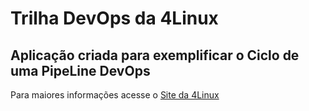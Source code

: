 # Trilha DevOps da 4Linux

<!-- Altere a Flag abaixo com sua URL do seu usuário do Github -->
<!--
![Pipeline Status](https://github.com/hicao/DevOpsLab-HelloWorld/actions/workflows/pipeline.yml/badge.svg) 
-->

## Aplicação criada para exemplificar o Ciclo de uma PipeLine DevOps


Para maiores informações acesse o [Site da 4Linux](https://www.4linux.com.br/cursos/devops)
